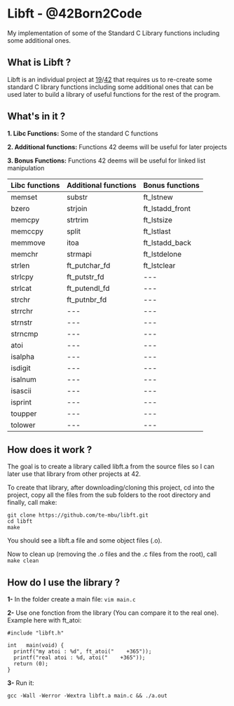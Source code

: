 # Libft - @42Born2Code
My implementation of some of the Standard C Library functions including some additional ones.

## What is Libft ?

Libft is an individual project at [19](https://www.s19.be/)/[42](https://www.42.fr/) that requires us to re-create some standard C library functions including some additional ones that can be used later to build a library of useful functions for the rest of the program.

## What's in it ?

**1. Libc Functions:** Some of the standard C functions

**2. Additional functions:** Functions 42 deems will be useful for later projects

**3. Bonus Functions:** Functions 42 deems will be useful for linked list manipulation

| **Libc functions**  | **Additional functions**  | **Bonus functions** |
| --- | --- | --- |
| memset  |  substr | ft_lstnew |
| bzero | strjoin | ft_lstadd_front |
| memcpy  | strtrim | ft_lstsize  |
| memccpy |split  | ft_lstlast  |
| memmove | itoa  | ft_lstadd_back  |
| memchr |  strmapi |  ft_lstdelone  |
| strlen  | ft_putchar_fd | ft_lstclear |
| strlcpy  | ft_putstr_fd |  --- |
| strlcat | ft_putendl_fd | --- |
| strchr |  ft_putnbr_fd  | --- |
| strrchr | --- | --- |
| strnstr | --- | --- |
| strncmp | --- | --- |
| atoi  | --- | --- |
| isalpha  | --- | --- |
| isdigit | --- | --- |
| isalnum  | --- | --- |
| isascii | --- | --- |
| isprint  | --- | --- |
| toupper | --- | --- |
| tolower  | --- | --- |


## How does it work ?

The goal is to create a library called libft.a from the source files so I can later use that library from other projects at 42.

To create that library, after downloading/cloning this project, cd into the project, copy all the files from the sub folders to the root directory and finally, call make:
```
git clone https://github.com/te-mbu/libft.git
cd libft
make
```
You should see a libft.a file and some object files (.o).

Now to clean up (removing the .o files and the .c files from the root), call ```make clean```

## How do I use the library ?

**1-** In the folder create a main file: ```vim main.c```

**2-** Use one fonction from the library (You can compare it to the real one).
Example here with ft_atoi:

```
#include "libft.h"

int   main(void) {
  printf("my atoi : %d", ft_atoi("    +365"));
  printf("real atoi : %d, atoi("    +365"));
  return (0);
}
```
**3-** Run it:
```
gcc -Wall -Werror -Wextra libft.a main.c && ./a.out
```

